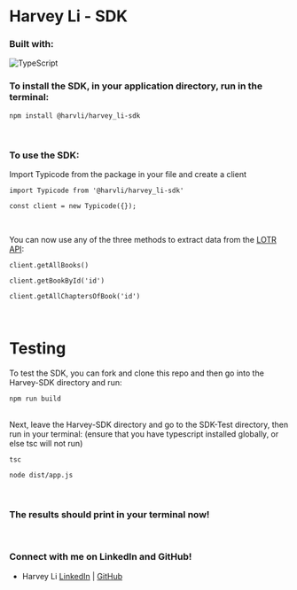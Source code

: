 # Harvey Li - SDK

### Built with:
![TypeScript](https://img.shields.io/badge/typescript-%23007ACC.svg?style=for-the-badge&logo=typescript&logoColor=white)

### To install the SDK, in your application directory, run in the terminal:

```
npm install @harvli/harvey_li-sdk
```
<br/>

### To use the SDK:
Import Typicode from the package in your file and create a client

```
import Typicode from '@harvli/harvey_li-sdk'

const client = new Typicode({});
```
<br/>

You can now use any of the three methods to extract data from the [LOTR API](https://the-one-api.dev/):

```
client.getAllBooks()

client.getBookById('id')

client.getAllChaptersOfBook('id')
```
<br/>

# Testing

To test the SDK, you can fork and clone this repo and then go into the Harvey-SDK directory and run:

```
npm run build
```
<br/>
Next, leave the Harvey-SDK directory and go to the SDK-Test directory, then run in your terminal: (ensure that you have typescript installed globally, or else tsc will not run)

```
tsc

node dist/app.js
```
<br/>

### The results should print in your terminal now!

<br/>

### Connect with me on LinkedIn and GitHub!
- Harvey Li [LinkedIn](https://www.linkedin.com/in/harvey-li/) | [GitHub](https://github.com/harvli)
